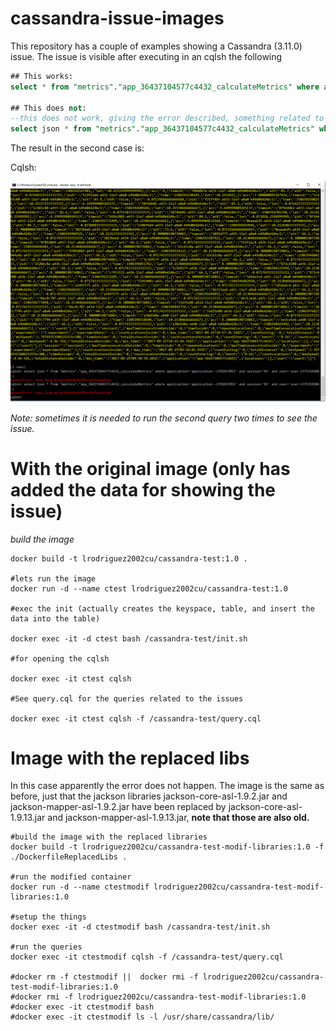 # cassandra-issue-images
This repository has a couple of examples showing  a Cassandra (3.11.0) issue.
The issue is visible after executing in an cqlsh the following

``` sql
## This works:
select * from "metrics"."app_36437104577c4432_calculateMetrics" where application='application--1792657053' and session='X5' and user='user-1375724504';

## This does not:
--this does not work, giving the error described, something related to json encoding
select json * from "metrics"."app_36437104577c4432_calculateMetrics" where application='application--1792657053' and session='X5' and user='user-1375724504';  

```
The result in the second case is:

Cqlsh:

![alt text](https://github.com/lrodriguez2002cu/cassandra-issue-images/blob/master/issue/data.PNG?raw=true)

*Note: sometimes it is needed to run the second query two times to see the issue.*


# With the original image (only has added the data for showing the issue)
_build the image_
```
docker build -t lrodriguez2002cu/cassandra-test:1.0 .

#lets run the image
docker run -d --name ctest lrodriguez2002cu/cassandra-test:1.0

#exec the init (actually creates the keyspace, table, and insert the data into the table)

docker exec -it -d ctest bash /cassandra-test/init.sh  

#for opening the cqlsh

docker exec -it ctest cqlsh   

#See query.cql for the queries related to the issues  

docker exec -it ctest cqlsh -f /cassandra-test/query.cql

```
# Image  with the replaced libs
In this case apparently the error does not happen. The image is the same as before, just that the jackson libraries jackson-core-asl-1.9.2.jar and jackson-mapper-asl-1.9.2.jar have been replaced by jackson-core-asl-1.9.13.jar and jackson-mapper-asl-1.9.13.jar, **note that those are also old.**

```
#build the image with the replaced libraries
docker build -t lrodriguez2002cu/cassandra-test-modif-libraries:1.0 -f  ./DockerfileReplacedLibs .

#run the modified container
docker run -d --name ctestmodif lrodriguez2002cu/cassandra-test-modif-libraries:1.0

#setup the things
docker exec -it -d ctestmodif bash /cassandra-test/init.sh  

#run the queries
docker exec -it ctestmodif cqlsh -f /cassandra-test/query.cql

#docker rm -f ctestmodif ||  docker rmi -f lrodriguez2002cu/cassandra-test-modif-libraries:1.0
#docker rmi -f lrodriguez2002cu/cassandra-test-modif-libraries:1.0
#docker exec -it ctestmodif bash
#docker exec -it ctestmodif ls -l /usr/share/cassandra/lib/
```
